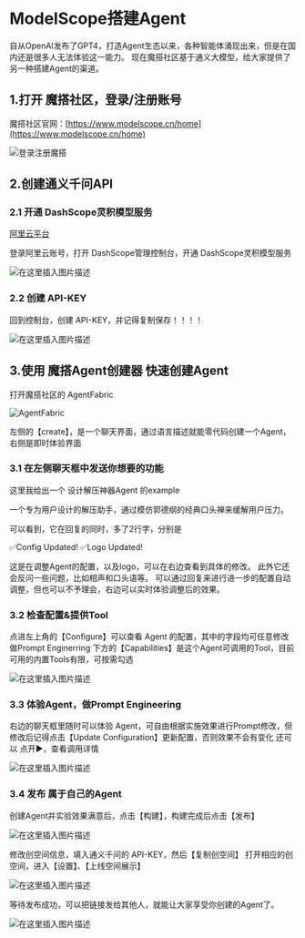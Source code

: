 # ModelScope搭建Agent

自从OpenAI发布了GPT4，打造Agent生态以来，各种智能体涌现出来，但是在国内还是很多人无法体验这一能力。
现在魔搭社区基于通义大模型，给大家提供了另一种搭建Agent的渠道。

## 1.打开 魔搭社区，登录/注册账号

魔搭社区官网：[https://www.modelscope.cn/home](https://www.modelscope.cn/home)

![登录注册魔搭](assets/49476f3125e94a1d9b8b881cf96bbf86.png)

## 2.创建通义千问API
### 2.1 开通 DashScope灵积模型服务

[阿里云平台](https://account.aliyun.com/login/login.htm?oauth_callback=https%3A%2F%2Fdashscope.console.aliyun.com%2Foverview%3Fspm%3D5176.28630291.0.0.24bf7eb5DMzdHh%26accounttraceid%3D7db56dd302c0465f85c674dc1371260dnunc&lang=zh)

登录阿里云账号，打开 DashScope管理控制台，开通 DashScope灵积模型服务

![在这里插入图片描述](assets/60a912a9bfe84e3cbc7ab9a787a3e47c.png)

### 2.2 创建 API-KEY
回到控制台，创建 API-KEY，并记得复制保存！！！！

![在这里插入图片描述](assets/2c5caf86ea9641819acc5da790818ee0.png)

## 3.使用 魔搭Agent创建器 快速创建Agent
打开魔搭社区的 AgentFabric

![AgentFabric](assets/fa6e796fcf304472afea0126bfb5b3b3.png)

左侧的【create】，是一个聊天界面，通过语言描述就能零代码创建一个Agent，右侧是即时体验界面

### 3.1 在左侧聊天框中发送你想要的功能
这里我给出一个 设计解压神器Agent 的example

一个专为用户设计的解压助手，通过模仿郭德纲的经典口头禅来缓解用户压力。

可以看到，它在回复的同时，多了2行字，分别是

✅Config Updated!
✅Logo Updated!

这是在调整Agent的配置，以及logo，可以在右边查看到具体的修改。
此外它还会反问一些问题，比如相声和口头语等。
可以通过回复来进行进一步的配置自动调整，但也可以不予理会，右边可以实时体验调整后的效果。

### 3.2 检查配置&提供Tool
点进左上角的【Configure】可以查看 Agent 的配置，其中的字段均可任意修改做Prompt Enginerring
下方的【Capabilities】是这个Agent可调用的Tool，目前可用的内置Tools有限，可按需勾选

![在这里插入图片描述](assets/86a1f69cc1a74af087040c3183a4bc50.png)

### 3.3 体验Agent，做Prompt Engineering
右边的聊天框里随时可以体验 Agent，可自由根据实施效果进行Prompt修改，但修改后记得点击【Update Configuration】更新配置，否则效果不会有变化
还可以 点开▶，查看调用详情

![在这里插入图片描述](assets/acc159efbe5845d5944a8d6af8c2d456.png)

### 3.4 发布 属于自己的Agent
创建Agent并实验效果满意后，点击【构建】，构建完成后点击【发布】

![在这里插入图片描述](assets/205de2f0decb4dcbaae0602c92b6f8a1.png)

修改创空间信息，填入通义千问的 API-KEY，然后【复制创空间】
打开相应的创空间，进入【设置】、【上线空间展示】

![在这里插入图片描述](assets/0e641ae24c7d4e2983aafbb44b5badf0.png)

等待发布成功，可以把链接发给其他人，就能让大家享受你创建的Agent了。

![在这里插入图片描述](assets/a89500715e604148ad532140d152c8a6.png)